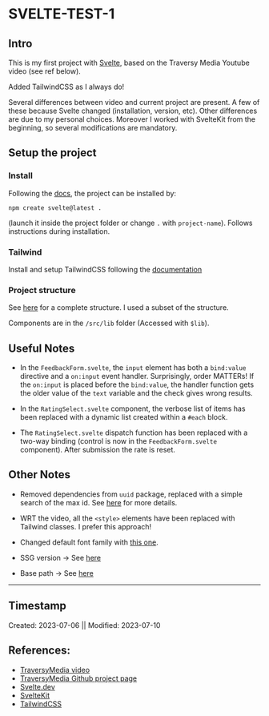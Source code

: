# SVELTE-TEST-1

## Intro 
This is my first project with [Svelte](https://svelte.dev/), based on the Traversy Media Youtube video (see ref below).

Added TailwindCSS as I always do!

Several differences between video and current project are present. A few of these because Svelte changed (installation, version, etc). Other differences are due to my personal choices. Moreover I worked with SvelteKit from the beginning, so several modifications are mandatory.

## Setup the project

### Install 
Following the [docs](https://kit.svelte.dev/), the project can be installed by:
```npm
npm create svelte@latest .
``` 
(launch it inside the project folder or change `.` with `project-name`). Follows instructions during installation.

### Tailwind
Install and setup TailwindCSS following the [documentation](https://tailwindcss.com/docs/guides/sveltekit)



### Project structure
See [here](https://kit.svelte.dev/docs/project-structure) for a complete structure. I used a subset of the structure. 

Components are in the `/src/lib` folder (Accessed with `$lib`).

## Useful Notes

- In the `FeedbackForm.svelte`, the `input` element has both a `bind:value` directive and a `on:input` event handler. Surprisingly, order MATTERs! If the `on:input` is placed before the `bind:value`, the handler function gets the older value of the `text` variable and the check gives wrong results. 

- In the `RatingSelect.svelte` component, the verbose list of items has been replaced with a dynamic list created within a `#each` block. 

- The `RatingSelect.svelte` dispatch function has been replaced with a two-way binding (control is now in the `FeedbackForm.svelte` component). After submission the rate is reset.
## Other Notes

- Removed dependencies from `uuid` package, replaced with a simple search of the max id. See [here](https://stackoverflow.com/questions/4020796/finding-the-max-value-of-an-attribute-in-an-array-of-objects) for more details.

- WRT the video, all the `<style>` elements have been replaced with Tailwind classes. I prefer this approach!

- Changed default font family with [this one](https://fonts.google.com/specimen/Exo+2).

- SSG version -> See [here](https://kit.svelte.dev/docs/adapter-static)

- Base path -> See [here](https://kit.svelte.dev/docs/configuration#paths)
---
## Timestamp
Created: 2023-07-06 || Modified: 2023-07-10

## References:
- [TraversyMedia video](https://www.youtube.com/watch?v=3TVy6GdtNuQ)
- [TraversyMedia Github project page](https://github.com/bradtraversy/svelte-feedback-app/tree/main)
- [Svelte.dev](https://svelte.dev/)
- [SvelteKit](https://kit.svelte.dev)
- [TailwindCSS](https://tailwindcss.com/docs/guides/sveltekit)